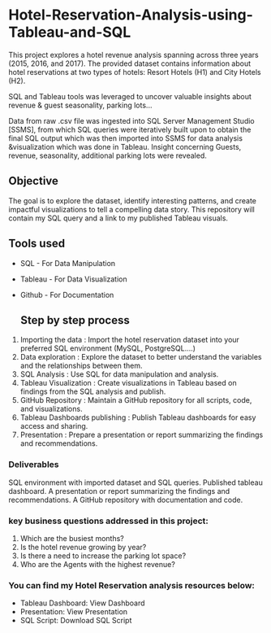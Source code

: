 # Hotel-Reservation-Analysis-using-Tableau-and-SQL

 This project explores a hotel revenue analysis spanning across three years (2015, 2016, and 2017).
 The provided dataset contains information about hotel reservations at two types of hotels: Resort Hotels (H1) and City Hotels (H2).
 
 SQL and Tableau tools was leveraged to uncover valuable insights about revenue & guest seasonality, parking lots...

Data from raw .csv file was ingested into SQL Server Management Studio [SSMS],
from which SQL queries were iteratively built upon to obtain the final SQL output which was then imported into SSMS for data analysis &visualization which was done in Tableau.
Insight concerning Guests, revenue, seasonality, additional parking lots were revealed.

 ## Objective
The goal is to explore the dataset, identify interesting patterns, and create impactful visualizations to tell a compelling data story. 
This repository will contain my SQL query and a link to my published Tableau visuals.

## Tools used
- SQL - For Data Manipulation

- Tableau - For Data Visualization

- Github - For Documentation

  ## Step by step process
1. Importing the data : Import the hotel reservation dataset into your preferred SQL environment (MySQL, PostgreSQL....)
2. Data exploration : Explore the dataset to better understand the variables and the relationships between them.
3. SQL Analysis : Use SQL for data manipulation and analysis.
4. Tableau Visualization : Create visualizations in Tableau based on findings from the SQL analysis and publish.
5. GitHub Repository : Maintain a GitHub repository for all scripts, code, and visualizations.
6. Tableau Dashboards publishing : Publish Tableau dashboards for easy access and sharing.
7. Presentation : Prepare a presentation or report summarizing the findings and recommendations.

### Deliverables
SQL environment with imported dataset and SQL queries.
Published tableau dashboard.
A presentation or report summarizing the findings and recommendations.
A GitHub repository with documentation and code.

### key business questions addressed in this project:
1. Which are the busiest months?
2. Is the hotel revenue growing by year?
3. Is there a need to increase the parking lot space?
4. Who are the Agents with the highest revenue?

### You can find my Hotel Reservation analysis resources below:
- Tableau Dashboard: View Dashboard
- Presentation: View Presentation
- SQL Script: Download SQL Script
